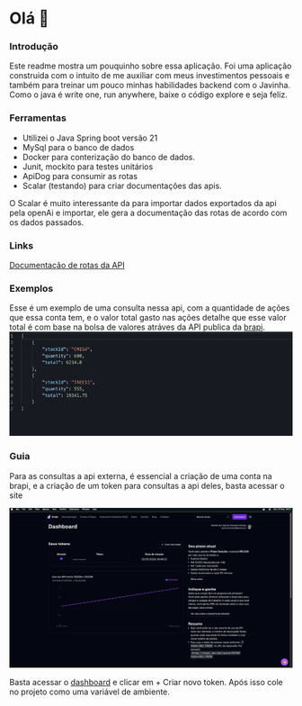 # Olá 👋

### Introdução
Este readme mostra um pouquinho sobre essa aplicação. Foi uma aplicação construida com o intuito de me auxiliar com meus investimentos pessoais
e também para treinar um pouco minhas habilidades backend com o Javinha.
Como o java é write one, run anywhere, baixe o código explore e seja feliz.

### Ferramentas
 
- Utilizei o Java Spring boot versão 21
- MySql para o banco de dados
- Docker para conterização do banco de dados.
- Junit, mockito para testes unitários
- ApiDog para consumir as rotas
- Scalar (testando) para criar documentações das apis.

O Scalar é muito interessante da para importar dados exportados da api pela openAi e importar, ele gera a documentação das rotas de acordo com os dados passados.

### Links
[Documentação de rotas da API](https://investiments.apidocumentation.com/reference#tag/default/post/localhost:8080/users)


### Exemplos
Esse é um exemplo de uma consulta nessa api, com a quantidade de ações que essa conta tem, e o valor total gasto nas ações
detalhe que esse valor total é com base na bolsa de valores atráves da API publica da [brapi](https://brapi.dev/).
![img.png](images/exempleRequestStocks.png)

### Guia
Para as consultas a api externa, é essencial a criação de uma conta na brapi, e a criação de um token para consultas a api deles, basta acessar o site 

 ![img_1.png](images/exempleForCreateATokenBrapi.png)

Basta acessar o [dashboard](https://brapi.dev/dashboard) e clicar em + Criar novo token. Após isso cole no projeto como uma variável de ambiente.
